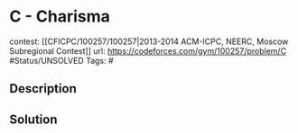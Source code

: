 # C - Charisma

contest: [[CFICPC/100257/100257|2013-2014 ACM-ICPC, NEERC, Moscow Subregional Contest]]
url: https://codeforces.com/gym/100257/problem/C
#Status/UNSOLVED
Tags: #

## Description

## Solution

